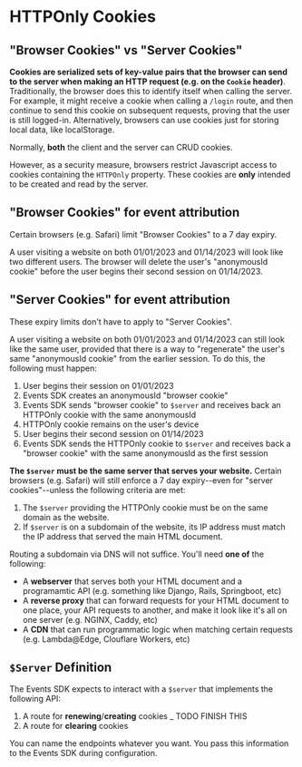 # HTTPOnly Cookies

## "Browser Cookies" vs "Server Cookies"

**Cookies are serialized sets of key-value pairs that the browser can send to the server when making an HTTP request (e.g. on the `Cookie` header)**. Traditionally, the browser does this to identify itself when calling the server. For example, it might receive a cookie when calling a `/login` route, and then continue to send this cookie on subsequent requests, proving that the user is still logged-in. Alternatively, browsers can use cookies just for storing local data, like localStorage.

Normally, **both** the client and the server can CRUD cookies.

However, as a security measure, browsers restrict Javascript access to cookies containing the `HTTPOnly` property. These cookies are **only** intended to be created and read by the server.

## "Browser Cookies" for event attribution

Certain browsers (e.g. Safari) limit "Browser Cookies" to a 7 day expiry.

A user visiting a website on both 01/01/2023 and 01/14/2023 will look like two different users. The browser will delete the user's "anonymousId cookie" before the user begins their second session on 01/14/2023.

## "Server Cookies" for event attribution

These expiry limits don't have to apply to "Server Cookies".

A user visiting a website on both 01/01/2023 and 01/14/2023 can still look like the same user, provided that there is a way to "regenerate" the user's same "anonymousId cookie" from the earlier session. To do this, the following must happen:
1. User begins their session on 01/01/2023
1. Events SDK creates an anonymousId "browser cookie"
1. Events SDK sends "browser cookie" to `$server` and receives back an HTTPOnly cookie with the same anonymousId
1. HTTPOnly cookie remains on the user's device
1. User begins their second session on 01/14/2023
1. Events SDK sends the HTTPOnly cookie to `$server` and receives back a "browser cookie" with the same anonymousId as the first session

**The `$server` must be the same server that serves your website.** Certain browsers (e.g. Safari) will still enforce a 7 day expiry--even for "server cookies"--unless the following criteria are met:
1. The `$server` providing the HTTPOnly cookie must be on the same domain as the website.
1. If `$server` is on a subdomain of the website, its IP address must match the IP address that served the main HTML document.

Routing a subdomain via DNS will not suffice. You'll need **one of** the following:
- A **webserver** that serves  both your HTML document and a programamtic API (e.g. something like Django, Rails, Springboot, etc)
- A **reverse proxy** that can forward requests for your HTML document to one place, your API requests to another, and make it look like it's all on one server (e.g. NGINX, Caddy, etc)
- A **CDN** that can run programmatic logic when matching certain requests (e.g. Lambda@Edge, Clouflare Workers, etc)

## `$Server` Definition

The Events SDK expects to interact with a `$server` that implements the following API:

1. A route for **renewing**/**creating** cookies
_ TODO FINISH THIS
2. A route for **clearing** cookies

You can name the endpoints whatever you want. You pass this information to the Events SDK during configuration.





